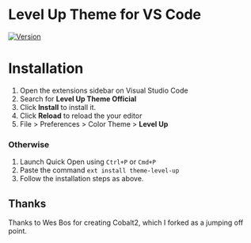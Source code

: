 # Level Up Theme for VS Code

[![Version](https://vsmarketplacebadge.apphb.com/version/leveluptutorials.theme-levelup.svg)](https://marketplace.visualstudio.com/items?itemName=leveluptutorials.theme-level-up)

<!-- ![Preview](https://raw.githubusercontent.com/wesbos/cobalt2-vscode/cobalt2-updates/images/ss.png) -->


# Installation

1. Open the extensions sidebar on Visual Studio Code
2. Search for **Level Up Theme Official**
3. Click **Install** to install it.
4. Click **Reload** to reload the your editor
5. File > Preferences > Color Theme > **Level Up**

### Otherwise

1. Launch Quick Open using `Ctrl+P` or `Cmd+P`
2. Paste the command `ext install theme-level-up`
3. Follow the installation steps as above. 

## Thanks

Thanks to Wes Bos for creating Cobalt2, which I forked as a jumping off point.
